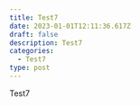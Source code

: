 ```yaml
---
title: Test7
date: 2023-01-01T12:11:36.617Z
draft: false
description: Test7
categories:
  - Test7
type: post
---
```

Test7